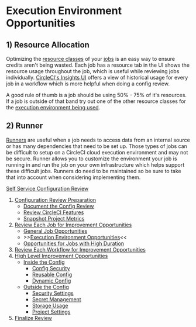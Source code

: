 # Execution Environment Opportunities

## 1) Resource Allocation

Optimizing the [resource classes](https://circleci.com/docs/glossary/#resource-class) of your [jobs](https://circleci.com/docs/glossary/#job) is an easy way to ensure credits aren't being wasted. Each job has a resource tab in the UI shows the resource usage throughout the job, which is useful while reviewing jobs individually. [CircleCI's Insights UI](https://circleci.com/docs/resource-class-overview/#resource-class-insights) offers a view of historical usage for every job in a workflow which is more helpful when doing a config review.

A good rule of thumb is a job should be using 50% - 75% of it's resources. If a job is outside of that band try out one of the other resource classes for the [execution environment being used](https://circleci.com/product/features/resource-classes/).

## 2) Runner

<!-- I don't like the word difficult here -->

[Runners](https://circleci.com/docs/runner-overview/) are useful when a job needs to access data from an internal source or has many dependencies that need to be set up. Those types of jobs can be difficult to setup on a CircleCI cloud execution environment and may not be secure. Runner allows you to customize the environment your job is running in and run the job on your own infrastructure which helps support these difficult jobs. Runners do need to be maintained so be sure to take that into account when considering implementing them.

[Self Service Configuration Review](self_service_config_review.md)
1. [Configuration Review Preparation](review_preparation/review_preparation.md)
    - [Document the Config Review](review_preparation/document_review.md)
    - [Review CircleCI Features](review_preparation/review_features.md)
    - [Snapshot Project Metrics](review_preparation/snapshot_metrics.md)
2. [Review Each Job for Improvement Opportunities](job_review/job_review.md)
    - [General Job Opportunities](job_review/general_opportunities.md)
    - \>\>[Execution Environment Opportunities](job_review/execution_environment.md)<<
    - [Opportunities for Jobs with High Duration](job_review/high_duration.md)
3. [Review Each Workflow for Improvement Opportunities](workflow_review/workflow_review.md)
4. [High Level Improvement Opportunities](high_level_recommendations/high_level_recommendations.md)
    - [Inside the Config](high_level_recommendations/inside_config/inside_config.md)
        - [Config Security](high_level_recommendations/inside_config/config_security.md)
        - [Reusable Config](high_level_recommendations/inside_config/reusable_config.md)
        - [Dynamic Config](high_level_recommendations/inside_config/dynamic_config.md)
    - [Outside the Config](high_level_recommendations/outside_config/outside_config.md)
        - [Security Settings](high_level_recommendations/outside_config/security_settings.md)
        - [Secret Management](high_level_recommendations/outside_config/secret_management.md)
        - [Storage Usage](high_level_recommendations/outside_config/storage_usage.md)
        - [Project Settings](high_level_recommendations/outside_config/project_settings.md)
5. [Finalize Review](finalize_review/finalize_review.md)

